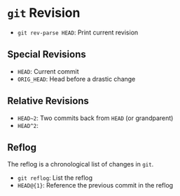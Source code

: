 # `git` Revision

- `git rev-parse HEAD`: Print current revision

## Special Revisions

- `HEAD`: Current commit
- `ORIG_HEAD`: Head before a drastic change

## Relative Revisions

- `HEAD~2`: Two commits back from `HEAD` (or grandparent)
- `HEAD^2`:

## Reflog

The reflog is a chronological list of changes in `git`.

- `git reflog`: List the reflog
- `HEAD@{1}`: Reference the previous commit in the reflog
